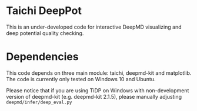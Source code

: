 # Taichi DeepPot

This is an under-developed code for interactive DeepMD visualizing and deep potential quality checking.

# Dependencies

This code depends on three main module: taichi, deepmd-kit and matplotlib. The code is currently only tested on Windows 10 and Ubuntu.

Please notice that if you are using TiDP on Windows with non-development version of deepmd-kit (e.g. deepmd-kit 2.1.5), please manually adjusting `deepmd/infer/deep_eval.py`
